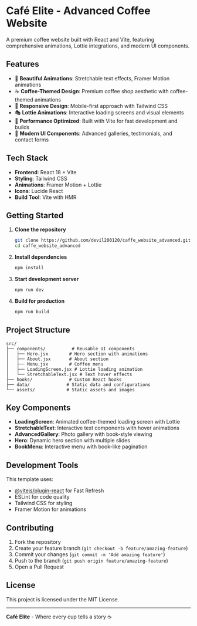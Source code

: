 # Café Elite - Advanced Coffee Website

A premium coffee website built with React and Vite, featuring comprehensive animations, Lottie integrations, and modern UI components.

## Features

- 🎨 **Beautiful Animations**: Stretchable text effects, Framer Motion animations
- ☕ **Coffee-Themed Design**: Premium coffee shop aesthetic with coffee-themed animations
- 📱 **Responsive Design**: Mobile-first approach with Tailwind CSS
- 🎭 **Lottie Animations**: Interactive loading screens and visual elements
- 🚀 **Performance Optimized**: Built with Vite for fast development and builds
- 💫 **Modern UI Components**: Advanced galleries, testimonials, and contact forms

## Tech Stack

- **Frontend**: React 18 + Vite
- **Styling**: Tailwind CSS
- **Animations**: Framer Motion + Lottie
- **Icons**: Lucide React
- **Build Tool**: Vite with HMR

## Getting Started

1. **Clone the repository**
   ```bash
   git clone https://github.com/devil200120/caffe_website_advanced.git
   cd caffe_website_advanced
   ```

2. **Install dependencies**
   ```bash
   npm install
   ```

3. **Start development server**
   ```bash
   npm run dev
   ```

4. **Build for production**
   ```bash
   npm run build
   ```

## Project Structure

```
src/
├── components/          # Reusable UI components
│   ├── Hero.jsx        # Hero section with animations
│   ├── About.jsx       # About section
│   ├── Menu.jsx        # Coffee menu
│   ├── LoadingScreen.jsx # Lottie loading animation
│   └── StretchableText.jsx # Text hover effects
├── hooks/              # Custom React hooks
├── data/              # Static data and configurations
└── assets/            # Static assets and images
```

## Key Components

- **LoadingScreen**: Animated coffee-themed loading screen with Lottie
- **StretchableText**: Interactive text components with hover animations
- **AdvancedGallery**: Photo gallery with book-style viewing
- **Hero**: Dynamic hero section with multiple slides
- **BookMenu**: Interactive menu with book-like pagination

## Development Tools

This template uses:
- [@vitejs/plugin-react](https://github.com/vitejs/vite-plugin-react/blob/main/packages/plugin-react) for Fast Refresh
- ESLint for code quality
- Tailwind CSS for styling
- Framer Motion for animations

## Contributing

1. Fork the repository
2. Create your feature branch (`git checkout -b feature/amazing-feature`)
3. Commit your changes (`git commit -m 'Add amazing feature'`)
4. Push to the branch (`git push origin feature/amazing-feature`)
5. Open a Pull Request

## License

This project is licensed under the MIT License.

---

**Café Elite** - Where every cup tells a story ☕
